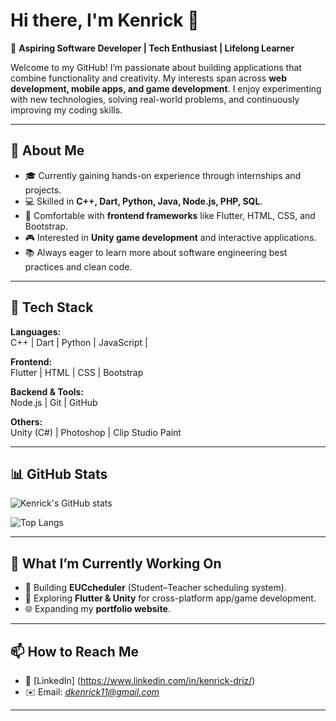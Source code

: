 # Hi there, I'm Kenrick 👋  

🚀 **Aspiring Software Developer | Tech Enthusiast | Lifelong Learner**  

Welcome to my GitHub! I’m passionate about building applications that combine functionality and creativity. My interests span across **web development, mobile apps, and game development**. I enjoy experimenting with new technologies, solving real-world problems, and continuously improving my coding skills.  

---

## 🌟 About Me
- 🎓 Currently gaining hands-on experience through internships and projects.  
- 💻 Skilled in **C++, Dart, Python, Java, Node.js, PHP, SQL**.  
- 🎨 Comfortable with **frontend frameworks** like Flutter, HTML, CSS, and Bootstrap.  
- 🎮 Interested in **Unity game development** and interactive applications.  
- 📚 Always eager to learn more about software engineering best practices and clean code.  

---

## 🔧 Tech Stack
**Languages:**  
C++ | Dart | Python | JavaScript | 

**Frontend:**  
Flutter | HTML | CSS | Bootstrap  

**Backend & Tools:**  
Node.js | Git | GitHub  

**Others:**  
Unity (C#) | Photoshop | Clip Studio Paint  

---

## 📊 GitHub Stats
![Kenrick's GitHub stats](https://github-readme-stats.vercel.app/api?username=kenrickdriz&show_icons=true&theme=radical)  

![Top Langs](https://github-readme-stats.vercel.app/api/top-langs/?username=kenrickdriz&layout=compact&theme=radical)  

---

## 🌱 What I’m Currently Working On
- 🔨 Building **EUCcheduler** (Student–Teacher scheduling system).  
- 📱 Exploring **Flutter & Unity** for cross-platform app/game development.  
- 🌐 Expanding my **portfolio website**.  

---

## 📫 How to Reach Me
- 💼 [LinkedIn] (https://www.linkedin.com/in/kenrick-driz/)  
- ✉️ Email: *dkenrick11@gmail.com*  

---

